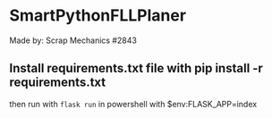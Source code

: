 # SmartPythonFLLPlaner
 Made by: Scrap Mechanics #2843
## Install requirements.txt file with pip install -r requirements.txt
 then run with `flask run` in powershell with $env:FLASK_APP=index
 
